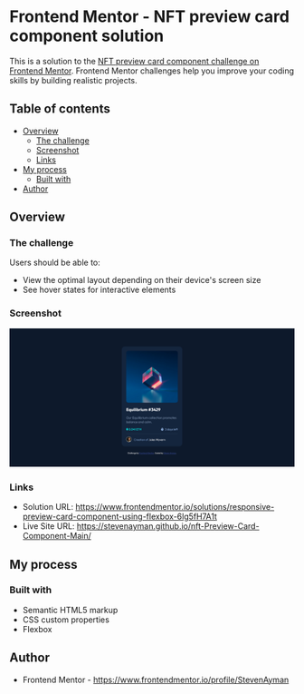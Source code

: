 # Frontend Mentor - NFT preview card component solution

This is a solution to the [NFT preview card component challenge on Frontend Mentor](https://www.frontendmentor.io/challenges/nft-preview-card-component-SbdUL_w0U). Frontend Mentor challenges help you improve your coding skills by building realistic projects. 

## Table of contents

- [Overview](#overview)
  - [The challenge](#the-challenge)
  - [Screenshot](#screenshot)
  - [Links](#links)
- [My process](#my-process)
  - [Built with](#built-with)
- [Author](#author)


## Overview

### The challenge

Users should be able to:

- View the optimal layout depending on their device's screen size
- See hover states for interactive elements

### Screenshot

![](./design/desktop-preview.png)

### Links

- Solution URL: https://www.frontendmentor.io/solutions/responsive-preview-card-component-using-flexbox-6lg5fH7A1t
- Live Site URL: https://stevenayman.github.io/nft-Preview-Card-Component-Main/

## My process

### Built with

- Semantic HTML5 markup
- CSS custom properties
- Flexbox

## Author

- Frontend Mentor - https://www.frontendmentor.io/profile/StevenAyman

